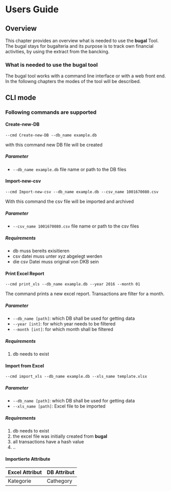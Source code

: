 # Users Guide

## Overview 

This chapter provides an overview what is needed to use the **bugal** Tool. The bugal stays for bugalteria and its purpose is to track own financial activities, by using the extract from the bancking.

### What is needed to use the bugal tool

The bugal tool works with a command line interface or with a web front end. In the followng chapters the modes of the tool will be described.

## CLI mode

### Following commands are supported

#### Create-new-DB

``` --cmd Create-new-DB --db_name example.db ```

with this command new DB file will be created

##### Parameter

- ` --db_name example.db ` file name or path to the DB files

#### Import-new-csv

``` --cmd Import-new-csv --db_name example.db --csv_name 1001670080.csv ```

With this command the csv file will be imported and archived

##### Parameter

- ``` --csv_name 1001670080.csv ``` file name or path to the csv files

##### Requirements

- db muss bereits exisitieren
- csv datei muss unter xyz abgelegt werden
- die csv Datei muss original von DKB sein

#### Print Excel Report

``` --cmd print_xls --db_name example.db --year 2016 --month 01 ```

The command prints a new excel report. Transactions are filter for a month.

##### Parameter

- `--db_name [path]`: which DB shall be used for getting data
- `--year [int]`: for which year needs to be filtered
- `--month [int]`: for which month shall be filtered

##### Requirements

1. db needs to exist

#### Import from Excel

``` --cmd import_xls --db_name example.db --xls_name template.xlsx ```

##### Parameter

- `--db_name [path]`: which DB shall be used for getting data
- `--xls_name [path]`: Excel file to be imported

##### Requirements

1. db needs to exist
2. the excel file was initially created from **bugal**
3. all transactions have a hash value
4. ..

#### Importierte Attribute

|Excel Attribut |DB Attribut|
|---            |---        |
|Kategorie      |Cathegory  |
